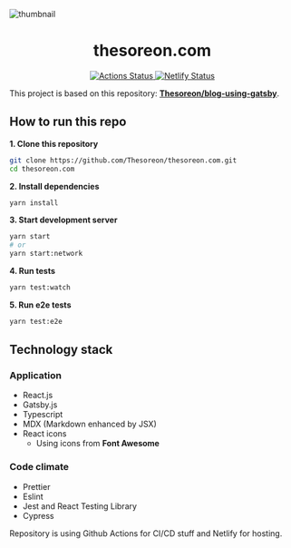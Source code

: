 ![thumbnail](https://repository-images.githubusercontent.com/217618305/556e7b00-f904-11e9-9758-c6775d26f742)

<div>
  <h1 align="center">thesoreon.com</h1>
</div>
<p align="center">
  <a href="https://github.com/Thesoreon/thesoreon.com/actions">
    <img src="https://github.com/Thesoreon/thesoreon.com/workflows/CI/badge.svg" alt="Actions Status" />
  </a>
  <a href="https://app.netlify.com/sites/theso/deploys">
    <img src="https://api.netlify.com/api/v1/badges/9b1675f4-b104-4e5c-a56f-3e1c0f0fee91/deploy-status" alt="Netlify Status" />
  </a>
</p>

This project is based on this repository: **[Thesoreon/blog-using-gatsby](https://github.com/Thesoreon/blog-using-gatsby)**.

## How to run this repo

**1. Clone this repository**

```sh
git clone https://github.com/Thesoreon/thesoreon.com.git
cd thesoreon.com
```

**2. Install dependencies**

```sh
yarn install
```

**3. Start development server**

```sh
yarn start
# or
yarn start:network
```

**4. Run tests**

```sh
yarn test:watch
```

**5. Run e2e tests**

```sh
yarn test:e2e
```

## Technology stack

### Application

- React.js
- Gatsby.js
- Typescript
- MDX (Markdown enhanced by JSX)
- React icons
  - Using icons from **Font Awesome**

### Code climate

- Prettier
- Eslint
- Jest and React Testing Library
- Cypress

Repository is using Github Actions for CI/CD stuff and Netlify for hosting.

